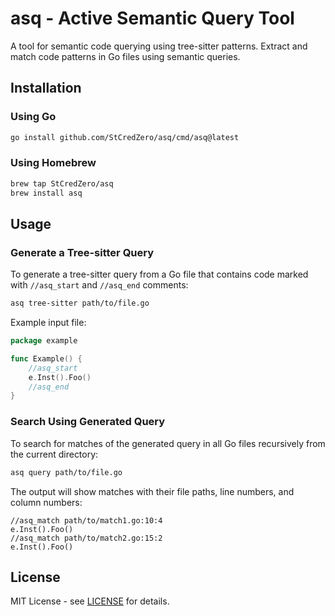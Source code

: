 # asq - Active Semantic Query Tool

A tool for semantic code querying using tree-sitter patterns. Extract and match code patterns in Go files using semantic queries.

## Installation

### Using Go

```bash
go install github.com/StCredZero/asq/cmd/asq@latest
```

### Using Homebrew

```bash
brew tap StCredZero/asq
brew install asq
```

## Usage

### Generate a Tree-sitter Query

To generate a tree-sitter query from a Go file that contains code marked with `//asq_start` and `//asq_end` comments:

```bash
asq tree-sitter path/to/file.go
```

Example input file:
```go
package example

func Example() {
    //asq_start
    e.Inst().Foo()
    //asq_end
}
```

### Search Using Generated Query

To search for matches of the generated query in all Go files recursively from the current directory:

```bash
asq query path/to/file.go
```

The output will show matches with their file paths, line numbers, and column numbers:
```
//asq_match path/to/match1.go:10:4
e.Inst().Foo()
//asq_match path/to/match2.go:15:2
e.Inst().Foo()
```

## License

MIT License - see [LICENSE](LICENSE) for details.
